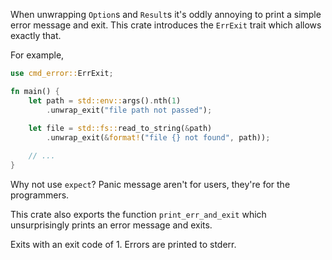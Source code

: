 When unwrapping `Option`s and `Result`s it's oddly 
annoying to print a simple error message and exit.
This crate introduces the `ErrExit` trait which allows exactly that.

For example,
```rust
use cmd_error::ErrExit;

fn main() {
    let path = std::env::args().nth(1)
        .unwrap_exit("file path not passed");
    
    let file = std::fs::read_to_string(&path)
        .unwrap_exit(&format!("file {} not found", path));

    // ...
}
```

Why not use `expect`? 
Panic message aren't for users, they're for the programmers.

This crate also exports the function `print_err_and_exit`
which unsurprisingly prints an error message and exits.

Exits with an exit code of 1.
Errors are printed to stderr.
